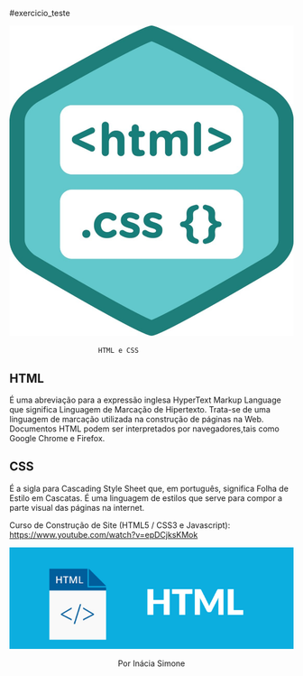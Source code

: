  #exercicio_teste 
 <b> </b>
                       
 ![Logo do Htmle do CSS](./imagem/img0.jpg)

                          HTML e CSS 


 ## HTML  
 <p>É uma abreviação para a expressão inglesa HyperText Markup Language que significa Linguagem de Marcação de Hipertexto. Trata-se de uma linguagem de marcação utilizada na construção de páginas na Web. 
 Documentos HTML podem ser interpretados por navegadores,tais como Google Chrome e Firefox.</p>
<b></b>

 ## CSS 
 <p>É a sigla para Cascading Style Sheet que, em português, significa Folha de Estilo em Cascatas. 
 É uma linguagem de estilos que serve para compor a parte visual das páginas na internet. </p> 
<b></b>

 Curso de Construção de Site (HTML5 / CSS3 e Javascript):  https://www.youtube.com/watch?v=epDCjksKMok

 <b></b>

<center> 

![Logo do HTML](./imagem/img_0.jpg) 

<center>

 <b></b>    

 Por Inácia Simone




 
     


   
